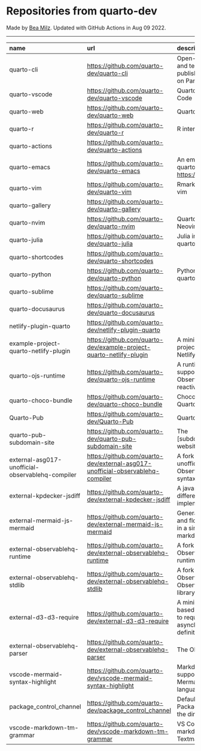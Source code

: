 # Repositories from quarto-dev
Made by [Bea Milz](https://twitter.com/beamilz).
Updated with GitHub Actions in Aug 09 2022.
<hr> 

|name                                             |url                                                                            |description                                                                         | stars| forks| open_issues|
|:------------------------------------------------|:------------------------------------------------------------------------------|:-----------------------------------------------------------------------------------|-----:|-----:|-----------:|
|quarto-cli                                       |https://github.com/quarto-dev/quarto-cli                                       |Open-source scientific and technical publishing system built on Pandoc.             |  1032|    74|         299|
|quarto-vscode                                    |https://github.com/quarto-dev/quarto-vscode                                    |Quarto extension for VS Code                                                        |    73|     6|          24|
|quarto-web                                       |https://github.com/quarto-dev/quarto-web                                       |Quarto website                                                                      |    73|   129|          21|
|quarto-r                                         |https://github.com/quarto-dev/quarto-r                                         |R interface to quarto-cli                                                           |    72|     7|          22|
|quarto-actions                                   |https://github.com/quarto-dev/quarto-actions                                   |                                                                                    |    43|    11|          13|
|quarto-emacs                                     |https://github.com/quarto-dev/quarto-emacs                                     |An emacs mode for quarto: https://quarto.org                                        |    36|     5|           2|
|quarto-vim                                       |https://github.com/quarto-dev/quarto-vim                                       |Rmarkdown support for vim                                                           |    29|     8|           7|
|quarto-gallery                                   |https://github.com/quarto-dev/quarto-gallery                                   |                                                                                    |    12|     9|           0|
|quarto-nvim                                      |https://github.com/quarto-dev/quarto-nvim                                      |Quarto mode for Neovim                                                              |    10|     0|           2|
|quarto-julia                                     |https://github.com/quarto-dev/quarto-julia                                     |Julia interface to quarto-cli                                                       |     9|     0|           5|
|quarto-shortcodes                                |https://github.com/quarto-dev/quarto-shortcodes                                |                                                                                    |     8|     1|           1|
|quarto-python                                    |https://github.com/quarto-dev/quarto-python                                    |Python interface to quarto-cli                                                      |     6|     0|           1|
|quarto-sublime                                   |https://github.com/quarto-dev/quarto-sublime                                   |                                                                                    |     4|     0|           0|
|quarto-docusaurus                                |https://github.com/quarto-dev/quarto-docusaurus                                |                                                                                    |     3|     0|           1|
|netlify-plugin-quarto                            |https://github.com/quarto-dev/netlify-plugin-quarto                            |                                                                                    |     3|     0|           1|
|example-project-quarto-netlify-plugin            |https://github.com/quarto-dev/example-project-quarto-netlify-plugin            |A minimal Quarto project using Quarto's Netlify plugin                              |     2|     0|           0|
|quarto-ojs-runtime                               |https://github.com/quarto-dev/quarto-ojs-runtime                               |A runtime for quarto's support of ObservableHQ's reactive Javascript                |     2|     0|           0|
|quarto-choco-bundle                              |https://github.com/quarto-dev/quarto-choco-bundle                              |Chocolatey package for Quarto                                                       |     1|     0|           0|
|Quarto-Pub                                       |https://github.com/quarto-dev/Quarto-Pub                                       |Quarto Pub                                                                          |     0|     0|           0|
|quarto-pub-subdomain-site                        |https://github.com/quarto-dev/quarto-pub-subdomain-site                        |The [subdomain].quarto.pub website                                                  |     0|     0|           0|
|external-asg017-unofficial-observablehq-compiler |https://github.com/quarto-dev/external-asg017-unofficial-observablehq-compiler |A fork of @asg017's unofficial compiler for Observable notebook syntax              |     0|     0|           0|
|external-kpdecker-jsdiff                         |https://github.com/quarto-dev/external-kpdecker-jsdiff                         |A javascript text differencing implementation.                                      |     0|     0|           0|
|external-mermaid-js-mermaid                      |https://github.com/quarto-dev/external-mermaid-js-mermaid                      |Generation of diagram and flowchart from text in a similar manner as markdown       |     0|     0|           0|
|external-observablehq-runtime                    |https://github.com/quarto-dev/external-observablehq-runtime                    |A fork of the Observable dataflow runtime.                                          |     0|     0|           0|
|external-observablehq-stdlib                     |https://github.com/quarto-dev/external-observablehq-stdlib                     |A fork of ObservableHQ's Observable standard library.                               |     0|     0|           0|
|external-d3-d3-require                           |https://github.com/quarto-dev/external-d3-d3-require                           |A minimal, promise-based implementation to require asynchronous module definitions. |     0|     0|           0|
|external-observablehq-parser                     |https://github.com/quarto-dev/external-observablehq-parser                     |The Observable parser.                                                              |     0|     0|           0|
|vscode-mermaid-syntax-highlight                  |https://github.com/quarto-dev/vscode-mermaid-syntax-highlight                  |Markdown syntax support for the Mermaid charting language                           |     0|     0|           0|
|package_control_channel                          |https://github.com/quarto-dev/package_control_channel                          |Default channel file for Package Control. Follow the directions at:                 |     0|     0|           0|
|vscode-markdown-tm-grammar                       |https://github.com/quarto-dev/vscode-markdown-tm-grammar                       |VS Code built-in markdown extension's Textmate grammar                              |     0|     0|           0|
